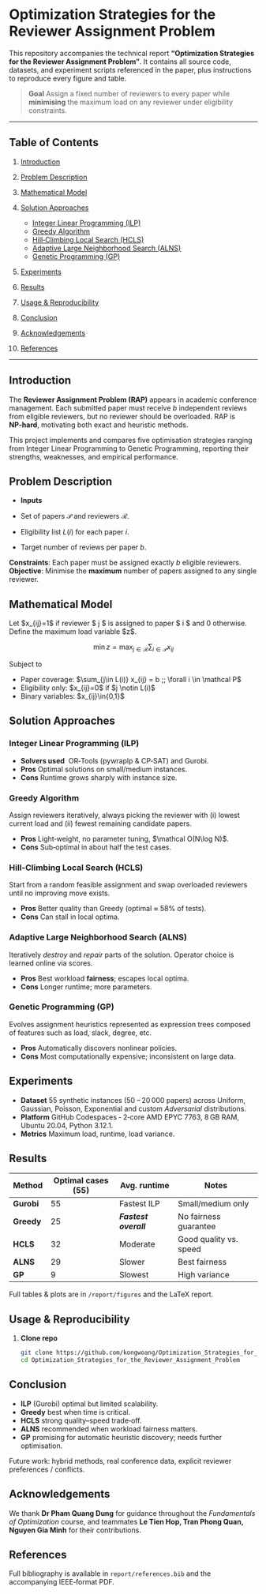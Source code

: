 # Optimization Strategies for the Reviewer Assignment Problem

This repository accompanies the technical report **“Optimization Strategies for the Reviewer Assignment Problem”**. It contains all source code, datasets, and experiment scripts referenced in the paper, plus instructions to reproduce every figure and table.

> **Goal**
> Assign a fixed number of reviewers to every paper while **minimising** the maximum load on any reviewer under eligibility constraints.

---

## Table of Contents

1. [Introduction](#introduction)
2. [Problem Description](#problem-description)
3. [Mathematical Model](#mathematical-model)
4. [Solution Approaches](#solution-approaches)

   * [Integer Linear Programming (ILP)](#integer-linear-programming-ilp)
   * [Greedy Algorithm](#greedy-algorithm)
   * [Hill‑Climbing Local Search (HCLS)](#hill-climbing-local-search-hcls)
   * [Adaptive Large Neighborhood Search (ALNS)](#adaptive-large-neighborhood-search-alns)
   * [Genetic Programming (GP)](#genetic-programming-gp)
5. [Experiments](#experiments)
6. [Results](#results)
7. [Usage & Reproducibility](#usage--reproducibility)
8. [Conclusion](#conclusion)
9. [Acknowledgements](#acknowledgements)
10. [References](#references)

---

## Introduction

The **Reviewer Assignment Problem (RAP)** appears in academic conference management. Each submitted paper must receive *b* independent reviews from eligible reviewers, but no reviewer should be overloaded. RAP is **NP‑hard**, motivating both exact and heuristic methods.

This project implements and compares five optimisation strategies ranging from Integer Linear Programming to Genetic Programming, reporting their strengths, weaknesses, and empirical performance.

## Problem Description

* **Inputs**

* Set of papers $\mathcal{P}$ and reviewers $\mathcal{R}$.
* Eligibility list $L(i)$ for each paper $i$.
* Target number of reviews per paper $b$.

**Constraints**: Each paper must be assigned exactly $b$ eligible reviewers.  
**Objective**: Minimise the **maximum** number of papers assigned to any single reviewer.


## Mathematical Model

Let \$x\_{ij}=1\$ if reviewer \$ j \$ is assigned to paper \$ i \$ and 0 otherwise. Define the maximum load variable \$z\$.

```math
\min z = \max_{j \in \mathcal R} \sum_{i \in \mathcal P} x_{ij}
```

Subject to

* Paper coverage: \$\sum\_{j\in L(i)} x\_{ij} = b ;; \forall i \in \mathcal P\$
* Eligibility only: \$x\_{ij}=0\$ if \$j \notin L(i)\$
* Binary variables: \$x\_{ij}\in{0,1}\$

## Solution Approaches

### Integer Linear Programming (ILP)

* **Solvers used**  OR‑Tools (pywraplp & CP‑SAT) and Gurobi.
* **Pros** Optimal solutions on small/medium instances.
* **Cons** Runtime grows sharply with instance size.

### Greedy Algorithm

Assign reviewers iteratively, always picking the reviewer with (i) lowest current load and (ii) fewest remaining candidate papers.

* **Pros** Light‑weight, no parameter tuning, \$\mathcal O(N\log N)\$.
* **Cons** Sub‑optimal in about half the test cases.

### Hill‑Climbing Local Search (HCLS)

Start from a random feasible assignment and swap overloaded reviewers until no improving move exists.

* **Pros** Better quality than Greedy (optimal ≈ 58% of tests).
* **Cons** Can stall in local optima.

### Adaptive Large Neighborhood Search (ALNS)

Iteratively *destroy* and *repair* parts of the solution. Operator choice is learned online via scores.

* **Pros** Best workload **fairness**; escapes local optima.
* **Cons** Longer runtime; more parameters.

### Genetic Programming (GP)

Evolves assignment heuristics represented as expression trees composed of features such as load, slack, degree, etc.

* **Pros** Automatically discovers nonlinear policies.
* **Cons** Most computationally expensive; inconsistent on large data.

## Experiments

* **Dataset** 55 synthetic instances (50 – 20 000 papers) across Uniform, Gaussian, Poisson, Exponential and custom *Adversarial* distributions.
* **Platform** GitHub Codespaces ‑ 2‑core AMD EPYC 7763, 8 GB RAM, Ubuntu 20.04, Python 3.12.1.
* **Metrics** Maximum load, runtime, load variance.

## Results

| Method     | Optimal cases (55) | Avg. runtime          | Notes                  |
| ---------- | ------------------ | --------------------- | ---------------------- |
| **Gurobi** | 55                 | Fastest ILP           | Small/medium only      |
| **Greedy** | 25                 | ***Fastest overall*** | No fairness guarantee  |
| **HCLS**   | 32                 | Moderate              | Good quality vs. speed |
| **ALNS**   | 29                 | Slower                | Best fairness          |
| **GP**     | 9                  | Slowest               | High variance          |

Full tables & plots are in `/report/figures` and the LaTeX report.

## Usage & Reproducibility

1. **Clone repo**

   ```bash
   git clone https://github.com/kongwoang/Optimization_Strategies_for_the_Reviewer_Assignment_Problem.git
   cd Optimization_Strategies_for_the_Reviewer_Assignment_Problem
   ```


## Conclusion

* **ILP** (Gurobi) optimal but limited scalability.
* **Greedy** best when time is critical.
* **HCLS** strong quality–speed trade‑off.
* **ALNS** recommended when workload fairness matters.
* **GP** promising for automatic heuristic discovery; needs further optimisation.

Future work: hybrid methods, real conference data, explicit reviewer preferences / conflicts.

## Acknowledgements

We thank **Dr Pham Quang Dung** for guidance throughout the *Fundamentals of Optimization* course, and teammates **Le Tien Hop, Tran Phong Quan, Nguyen Gia Minh** for their contributions.

## References

Full bibliography is available in `report/references.bib` and the accompanying IEEE‑format PDF.
